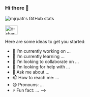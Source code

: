 ### Hi there 👋

![mjrpati's GitHub stats](https://github-readme-stats.vercel.app/api?username=mjrpati&show_icons=true&theme=highcontrast)

<div>
  
 <img align='center' alt='c-sharp logo' height='30' width='40'  src="https://cdn.jsdelivr.net/gh/devicons/devicon/icons/csharp/csharp-original.svg"/>
          
          
</div>


Here are some ideas to get you started:

- 🔭 I’m currently working on ...
- 🌱 I’m currently learning ...
- 👯 I’m looking to collaborate on ...
- 🤔 I’m looking for help with ...
- 💬 Ask me about ...
- 📫 How to reach me: ...
- 😄 Pronouns: ...
- ⚡ Fun fact: ...
-->
